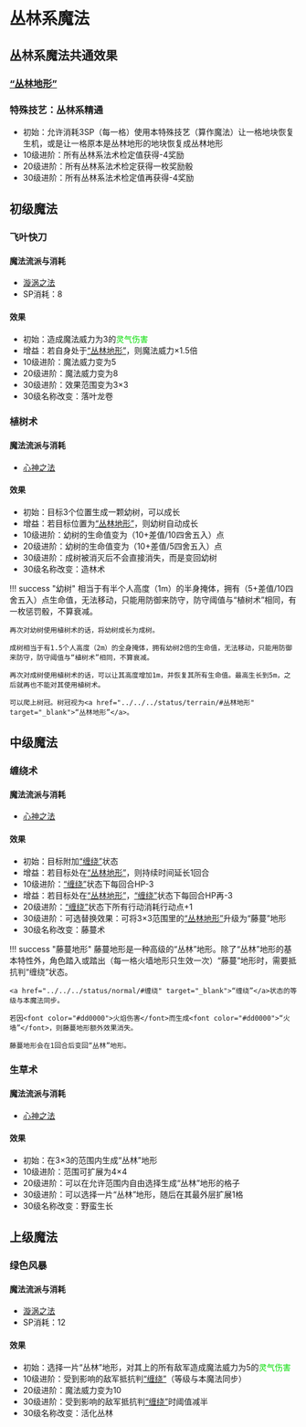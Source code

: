 # 丛林系魔法

## 丛林系魔法共通效果

### <a href="../../../status/terrain/#丛林地形" target="_blank">“丛林地形”</a>

### 特殊技艺：丛林系精通

* 初始：允许消耗3SP（每一格）使用本特殊技艺（算作魔法）让一格地块恢复生机，或是让一格原本是丛林地形的地块恢复成丛林地形
* 10级进阶：所有丛林系法术检定值获得-4奖励
* 20级进阶：所有丛林系法术检定获得一枚奖励骰
* 30级进阶：所有丛林系法术检定值再获得-4奖励

## 初级魔法

### 飞叶快刀

#### 魔法流派与消耗

* <a href="/rules/V4.x rules/8·magic/#旋涡之法" target="_blank">漩涡之法</a>
* SP消耗：8

#### 效果

* 初始：造成魔法威力为3的<font color="#00dd00">灵气伤害</font>
* 增益：若自身处于<a href="../../../status/terrain/#丛林地形" target="_blank">“丛林地形”</a>，则魔法威力×1.5倍
* 10级进阶：魔法威力变为5
* 20级进阶：魔法威力变为8
* 30级进阶：效果范围变为3×3
* 30级名称改变：落叶龙卷

### 植树术

#### 魔法流派与消耗

* <a href="/rules/V4.x rules/8·magic/#心神之法" target="_blank">心神之法</a>

#### 效果

* 初始：目标3个位置生成一颗幼树，可以成长
* 增益：若目标位置为<a href="../../../status/terrain/#丛林地形" target="_blank">“丛林地形”</a>，则幼树自动成长
* 10级进阶：幼树的生命值变为（10+差值/10四舍五入）点
* 20级进阶：幼树的生命值变为（10+差值/5四舍五入）点
* 30级进阶：成树被消灭后不会直接消失，而是变回幼树
* 30级名称改变：造林术

!!! success "幼树"
    相当于有半个人高度（1m）的半身掩体，拥有（5+差值/10四舍五入）点生命值，无法移动，只能用防御来防守，防守阈值与“植树术”相同，有一枚惩罚骰，不算衰减。

    再次对幼树使用植树术的话，将幼树成长为成树。

    成树相当于有1.5个人高度（2m）的全身掩体，拥有幼树2倍的生命值，无法移动，只能用防御来防守，防守阈值与“植树术”相同，不算衰减。

    再次对成树使用植树术的话，可以让其高度增加1m，并恢复其所有生命值。最高生长到5m，之后就再也不能对其使用植树术。

    可以爬上树冠。树冠视为<a href="../../../status/terrain/#丛林地形" target="_blank">“丛林地形”</a>。

## 中级魔法

### 缠绕术

#### 魔法流派与消耗

* <a href="/rules/V4.x rules/8·magic/#心神之法" target="_blank">心神之法</a>

#### 效果

* 初始：目标附加<a href="../../../status/normal/#缠绕" target="_blank">“缠绕”</a>状态
* 增益：若目标处在<a href="../../../status/terrain/#丛林地形" target="_blank">“丛林地形”</a>，则持续时间延长1回合
* 10级进阶：<a href="../../../status/normal/#缠绕" target="_blank">“缠绕”</a>状态下每回合HP-3
* 增益：若目标处在<a href="../../../status/terrain/#丛林地形" target="_blank">“丛林地形”</a>，<a href="../../../status/normal/#缠绕" target="_blank">“缠绕”</a>状态下每回合HP再-3
* 20级进阶：<a href="../../../status/normal/#缠绕" target="_blank">“缠绕”</a>状态下所有行动消耗行动点+1
* 30级进阶：可选替换效果：可将3×3范围里的<a href="../../../status/terrain/#丛林地形" target="_blank">“丛林地形”</a>升级为“藤蔓”地形
* 30级名称改变：藤蔓术

!!! success "藤蔓地形"
    藤蔓地形是一种高级的“丛林”地形。除了“丛林”地形的基本特性外，角色踏入或踏出（每一格火墙地形只生效一次）“藤蔓”地形时，需要抵抗判“缠绕”状态。

    <a href="../../../status/normal/#缠绕" target="_blank">“缠绕”</a>状态的等级与本魔法同步。

    若因<font color="#dd0000">火焰伤害</font>而生成<font color="#dd0000">“火墙”</font>，则藤蔓地形额外效果消失。

    藤蔓地形会在1回合后变回“丛林”地形。

### 生草术

#### 魔法流派与消耗

* <a href="/rules/V4.x rules/8·magic/#心神之法" target="_blank">心神之法</a>

#### 效果

* 初始：在3×3的范围内生成“丛林”地形
* 10级进阶：范围可扩展为4×4
* 20级进阶：可以在允许范围内自由选择生成“丛林”地形的格子
* 30级进阶：可以选择一片“丛林”地形，随后在其最外层扩展1格
* 30级名称改变：野蛮生长

## 上级魔法

### 绿色风暴

#### 魔法流派与消耗

* <a href="/rules/V4.x rules/8·magic/#旋涡之法" target="_blank">漩涡之法</a>
* SP消耗：12

#### 效果

* 初始：选择一片“丛林”地形，对其上的所有敌军造成魔法威力为5的<font color="#00dd00">灵气伤害</font>
* 10级进阶：受到影响的敌军抵抗判<a href="../../../status/normal/#缠绕" target="_blank">“缠绕”</a>（等级与本魔法同步）
* 20级进阶：魔法威力变为10
* 30级进阶：受到影响的敌军抵抗判<a href="../../../status/normal/#缠绕" target="_blank">“缠绕”</a>时阈值减半
* 30级名称改变：活化丛林